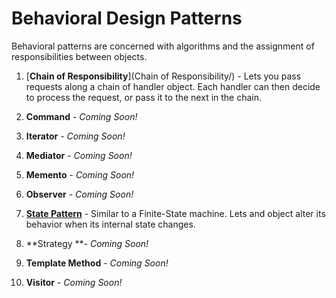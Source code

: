 # Behavioral Design Patterns

Behavioral patterns are concerned with algorithms and the assignment of responsibilities between objects.

1. [**Chain of Responsibility**](Chain of Responsibility/) - Lets you pass requests along a chain of handler object. Each handler can then decide to process the request, or pass it to the next in the chain.

2. **Command** - *Coming Soon!*

3. **Iterator** - *Coming Soon!*

4. **Mediator** - *Coming Soon!*

5. **Memento** - *Coming Soon!*

6. **Observer** - *Coming Soon!*

7. [**State Pattern**](State/) - Similar to a Finite-State machine. Lets and object alter its behavior when its internal state changes.

8. **Strategy **- *Coming Soon!*

9. **Template Method** - *Coming Soon!*

10. **Visitor** - *Coming Soon!*
